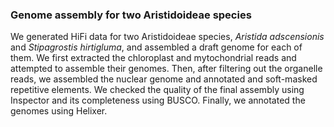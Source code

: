 ### Genome assembly for two Aristidoideae species

We generated HiFi data for two Aristidoideae species, *Aristida adscensionis* and *Stipagrostis hirtigluma*, and assembled a draft genome for each of them. We first extracted the chloroplast and mytochondrial reads and attempted to assemble their genomes. Then, after filtering out the organelle reads, we assembled the nuclear genome and annotated and soft-masked repetitive elements. We checked the quality of the final assembly using Inspector and its completeness using BUSCO. Finally, we annotated the genomes using Helixer.
